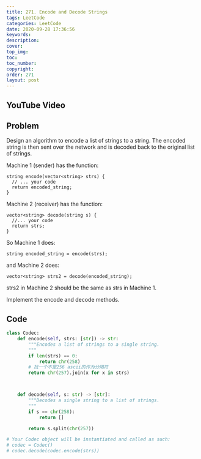 ```yaml
---
title: 271. Encode and Decode Strings
tags: LeetCode
categories: LeetCode
date: 2020-09-28 17:36:56
keywords:
description:
cover:
top_img:
toc:
toc_number:
copyright:
order: 271
layout: post
---
```


## YouTube Video

## Problem

Design an algorithm to encode a list of strings to a string. The encoded string is then sent over the network and is decoded back to the original list of strings.

Machine 1 (sender) has the function:

```
string encode(vector<string> strs) {
  // ... your code
  return encoded_string;
}
```

Machine 2 (receiver) has the function:

```
vector<string> decode(string s) {
  //... your code
  return strs;
}
```

So Machine 1 does:

```
string encoded_string = encode(strs);
```

and Machine 2 does:

```
vector<string> strs2 = decode(encoded_string);
```

strs2 in Machine 2 should be the same as strs in Machine 1.

Implement the encode and decode methods.

## Code

```python
class Codec:
    def encode(self, strs: [str]) -> str:
        """Encodes a list of strings to a single string.
        """
        if len(strs) == 0:
            return chr(258)
        # 找一个不是256 ascii的作为分隔符
        return chr(257).join(x for x in strs)



    def decode(self, s: str) -> [str]:
        """Decodes a single string to a list of strings.
        """
        if s == chr(258):
            return []

        return s.split(chr(257))

# Your Codec object will be instantiated and called as such:
# codec = Codec()
# codec.decode(codec.encode(strs))
```
